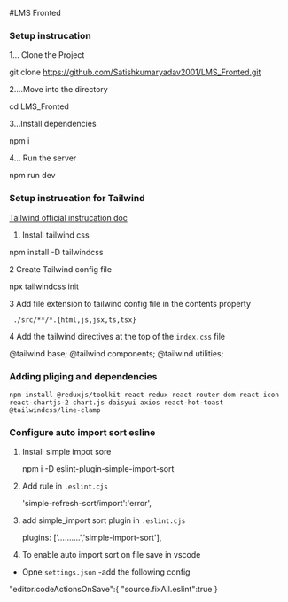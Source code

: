 #LMS Fronted

### Setup instrucation
1...  Clone the Project

git clone https://github.com/Satishkumaryadav2001/LMS_Fronted.git


2....Move into the directory

cd LMS_Fronted

3...Install dependencies

  npm i


4... Run the server

   npm run dev



### Setup instrucation for Tailwind

[Tailwind official instrucation doc](https://tailwindcss.com/docs/installation)

1. Install tailwind css

npm install -D tailwindcss

2 Create Tailwind config file

  npx tailwindcss init

3 Add file extension to tailwind config file in the contents property

     ./src/**/*.{html,js,jsx,ts,tsx}


4 Add the tailwind directives at the top of the `index.css` file

  @tailwind base;
  @tailwind components;
  @tailwind utilities;


### Adding pliging and dependencies

    npm install @reduxjs/toolkit react-redux react-router-dom react-icon react-chartjs-2 chart.js daisyui axios react-hot-toast @tailwindcss/line-clamp

### Configure auto import sort esline

1. Install simple impot sore

    npm i -D eslint-plugin-simple-import-sort

2.  Add rule in `.eslint.cjs`

     'simple-refresh-sort/import':'error',

3. add simple_import sort plugin in `.eslint.cjs`

   plugins: ['..........','simple-import-sort'],

4. To enable auto import sort on file save in vscode

  - Opne `settings.json`
  -add the following config
  
  "editor.codeActionsOnSave":{
       "source.fixAll.eslint":true
  }   
